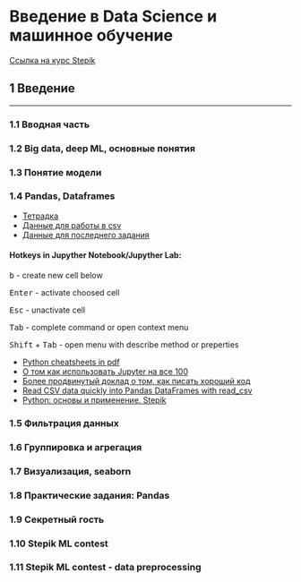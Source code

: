 # Введение в Data Science и машинное обучение

[Ссылка на курс Stepik](https://stepik.org/course/4852) 



## 1 Введение

***

### 1.1 Вводная часть 

### 1.2 Big data, deep ML, основные понятия 

### 1.3 Понятие модели

### 1.4 Pandas, Dataframes

- [Тетрадка](jupyter/Lessons1_4.ipynb)
- [Данные для работы в csv](datasets/ds&ml/StudentsPerformance.csv)
- [Данные для последнего задания](datasets/ds&ml/titanic.csv)



#### Hotkeys in Jupyther Notebook/Jupyther Lab:

<kbd>b</kbd> - create new cell below

<kbd>Enter</kbd> - activate choosed cell

<kbd>Esc</kbd> - unactivate cell

<kbd>Tab</kbd> - complete command or open context menu

<kbd>Shift</kbd> + <kbd>Tab</kbd> - open menu with describe method or preperties



- [Python cheatsheets in pdf](https://www.utc.fr/~jlaforet/Suppl/python-cheatsheets.pdf)
- [О том как использовать Jupyter на все 100](https://www.youtube.com/watch?v=GYiqqLMEzp8﻿)
- [Более продвинутый доклад о том, как писать хороший код ](https://www.youtube.com/watch?v=vZjm28HmqUY﻿)
- [Read CSV data quickly into Pandas DataFrames with read_csv](https://www.shanelynn.ie/python-pandas-read-csv-load-data-from-csv-files/)
- [Python: основы и применение. Stepik](https://stepik.org/course/512/promo)



### 1.5 Фильтрация данных

### 1.6 Группировка и агрегация

### 1.7 Визуализация, seaborn

### 1.8 Практические задания: Pandas

### 1.9 Секретный гость 

### 1.10 Stepik ML contest

### 1.11 Stepik ML contest - data preprocessing

